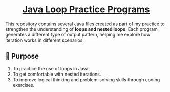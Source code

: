 <h1 align="center"><u>Java Loop Practice Programs</u></h1>

This repository contains several Java files created as part of my practice to strengthen the understanding of **loops and nested loops**. Each program generates a different type of output pattern, helping me explore how iteration works in different scenarios.  

## 📌 Purpose  
1. To practice the use of loops in Java.  
2. To get comfortable with nested iterations.  
3. To improve logical thinking and problem-solving skills through coding exercises.  

